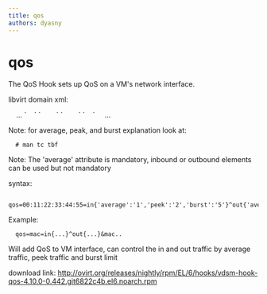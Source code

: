 ```yaml
---
title: qos
authors: dyasny
---
```


# qos

The QoS Hook sets up QoS on a VM's network interface.

libvirt domain xml:

<interface>
          ...
`    `<bandwidth>
`        `<inbound average='1' peak='2' burst='5'/>
`        `<outbound average='0.5'/>
`    `</bandwidth>
          ...
</interface>

Note: for average, peak, and burst explanation look at:

      # man tc tbf

Note: The 'average' attribute is mandatory, inbound or outbound elements can be used but not mandatory

syntax:

      qos=00:11:22:33:44:55=in{'average':'1','peek':'2','burst':'5'}^out{'average':'1'}&11:11:11:11:11:11=...

Example:

      qos=mac=in{...}^out{...}&mac..

Will add QoS to VM interface, can control the in and out traffic by average traffic, peek traffic and burst limit

download link: <http://ovirt.org/releases/nightly/rpm/EL/6/hooks/vdsm-hook-qos-4.10.0-0.442.git6822c4b.el6.noarch.rpm>
